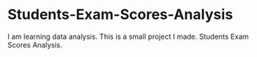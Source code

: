 # Students-Exam-Scores-Analysis
I am learning data analysis. This is a small project I made. Students Exam Scores Analysis.
